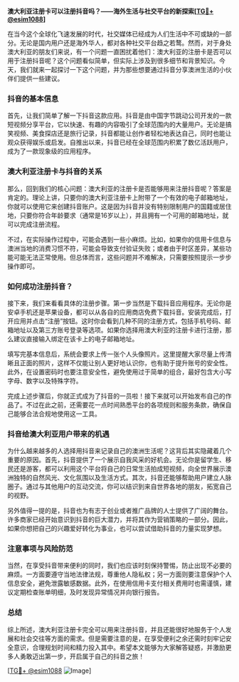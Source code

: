 **澳大利亚注册卡可以注册抖音吗？——海外生活与社交平台的新探索[[TG💪+ @esim1088](https://t.me/s/esim1088)]**

在当今这个全球化飞速发展的时代，社交媒体已经成为人们生活中不可或缺的一部分。无论是国内用户还是海外华人，都对各种社交平台趋之若鹜。然而，对于身处澳大利亚的朋友们来说，有一个问题一直困扰着他们：澳大利亚的注册卡是否可以用于注册抖音呢？这个问题看似简单，但实际上涉及到很多细节和背景知识。今天，我们就来一起探讨一下这个问题，并为那些想要通过抖音分享澳洲生活的小伙伴们提供一些建议。

### 抖音的基本信息

首先，让我们简单了解一下抖音这款应用。抖音是由中国字节跳动公司开发的一款短视频分享平台，它以快速、有趣的内容吸引了全球范围内的大量用户。无论是搞笑视频、美食探店还是旅行记录，抖音都能让创作者轻松地表达自己，同时也能让观众获得娱乐或启发。自推出以来，抖音已经在全球范围内积累了数亿活跃用户，成为了一款现象级的应用程序。

### 澳大利亚注册卡与抖音的关系

那么，回到我们的核心问题：澳大利亚的注册卡是否能够用来注册抖音呢？答案是肯定的。理论上讲，只要你的澳大利亚注册卡上附带了一个有效的电子邮箱地址，你就可以使用它来创建抖音账户。这是因为抖音并没有特别限制用户的国籍或居住地，只要你符合年龄要求（通常是16岁以上），并且拥有一个可用的邮箱地址，就可以完成注册流程。

不过，在实际操作过程中，可能会遇到一些小麻烦。比如，如果你的信用卡信息与澳洲当地的消费习惯不符，可能会导致支付验证失败；或者由于时区差异，某些功能可能无法正常使用。但总体而言，这些问题并不难解决，只需要按照提示一步步操作即可。

### 如何成功注册抖音？

接下来，我们来看看具体的注册步骤。第一步当然是下载抖音应用程序。无论你是安卓手机还是苹果设备，都可以从各自的应用商店免费下载抖音。安装完成后，打开应用并点击“注册”按钮。这时你会看到几种不同的注册方式，包括手机号码、邮箱地址以及第三方账号登录等选项。如果你选择用澳大利亚的注册卡进行注册，那么建议直接输入绑定在该卡上的电子邮箱地址。

填写完基本信息后，系统会要求上传一张个人头像照片。这里提醒大家尽量上传清晰且正面的照片，这样不仅能让别人更好地认识你，也有助于提升账号的安全性。此外，在设置密码时也要注意安全性，避免使用过于简单的组合，最好包含大小写字母、数字以及特殊字符。

完成上述步骤后，你就正式成为了抖音的一员啦！接下来就可以开始发布自己的作品了。不过在此之前，还需要花一点时间熟悉平台的各项规则和服务条款，确保自己能够合法合规地使用这一工具。

### 抖音给澳大利亚用户带来的机遇

为什么越来越多的人选择用抖音来记录自己的澳洲生活呢？这背后其实隐藏着几个重要的原因。首先，抖音提供了一个展示自我风采的好机会。无论你是留学生、移民还是游客，都可以利用这个平台将自己的日常生活拍成短视频，向全世界展示澳洲独特的自然风光、文化氛围以及生活方式。其次，抖音还能够帮助用户建立人脉圈子。通过与其他用户的互动交流，你可以结识到来自世界各地的朋友，拓宽自己的视野。

另外值得一提的是，抖音也为有志于创业或者推广品牌的人士提供了广阔的舞台。许多商家已经开始意识到抖音的巨大潜力，并将其作为营销策略的一部分。因此，如果你想把自己的兴趣爱好转化为事业，也可以尝试借助抖音的力量实现梦想。

### 注意事项与风险防范

当然，在享受抖音带来便利的同时，我们也应该时刻保持警惕，防止出现不必要的麻烦。一方面要遵守当地法律法规，尊重他人隐私权；另一方面则要注意保护个人信息安全，避免泄露敏感数据。此外，在使用信用卡支付相关费用时也需谨慎，建议定期检查账单明细，及时发现异常情况并向银行报告。

### 总结

综上所述，澳大利亚注册卡完全可以用来注册抖音，并且还能很好地服务于个人发展和社会交往等方面的需求。但是需要注意的是，在享受便利之余还需时刻牢记安全意识，合理规划时间和精力投入其中。希望本文能够为大家解答疑惑，并激励更多人勇敢迈出第一步，开启属于自己的抖音之旅！

[[TG💪+ @esim1088](https://t.me/s/esim1088) ![Image](https://i.postimg.cc/4NQfJmqS/Snipaste-2025-05-13-00-14-12.png)]